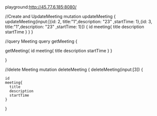 playground:http://45.77.6.185:8080/


//Create and UpdateMeeting
mutation updateMeeting {
  updateMeeting(input:[{id: 2, title:"1",description: "23" ,startTime: 1},{id: 3, title:"1",description: "23" ,startTime: 1}]) {
    id
    meeting{
      title
      description
      startTime
    }
  }
}

//query Meeting
query  getMeeting {
  
    
   getMeeting{
    id
    meeting{
      title
      description
      startTime
    }
  }
    

}


//delete Meeting
mutation deleteMeeting {
  deleteMeeting(input:[3]) {
    
    id
    meeting{
      title
      description
      startTime
    }
}

